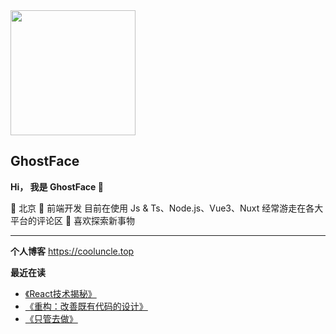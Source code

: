   <img alt="" src="https://avatars.githubusercontent.com/u/56485033?v=4" width="200" height="200" >
  <h2>GhostFace</h2>

**Hi， 我是 GhostFace 🤡**

 🏢 北京
 👴 前端开发
 目前在使用 Js & Ts、Node.js、Vue3、Nuxt 
 经常游走在各大平台的评论区 👻
 喜欢探索新事物
<hr>

**个人博客**
https://cooluncle.top

**最近在读**
* [《React技术揭秘》](https://react.iamkasong.com/)
* [《重构：改善既有代码的设计》](https://weread.qq.com/web/bookDetail/2ed32e60811e3a304g014c02)
* [《只管去做》](https://weread.qq.com/web/bookDetail/45f32420726172d145ff822)



